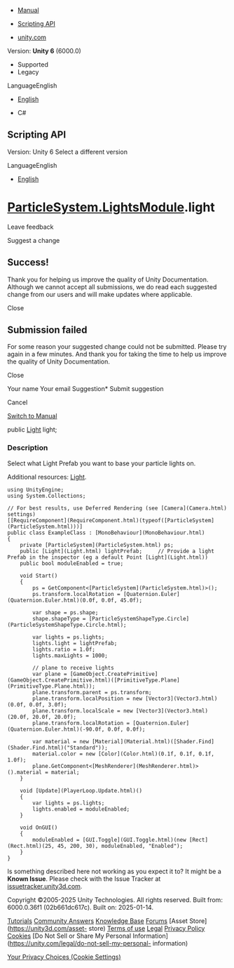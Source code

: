 [ ]()

  * [Manual](../Manual/index.html)
  * [Scripting API](../ScriptReference/index.html)

  * [unity.com](https://unity.com/)

Version: **Unity 6** (6000.0)

  * Supported
  * Legacy

LanguageEnglish

  * [English]()

  * C#

[ ](https://docs.unity3d.com)

## Scripting API

Version: Unity 6 Select a different version

LanguageEnglish

  * [English]()

#  [ParticleSystem.LightsModule](ParticleSystem.LightsModule.html).light

Leave feedback

Suggest a change

## Success!

Thank you for helping us improve the quality of Unity Documentation. Although
we cannot accept all submissions, we do read each suggested change from our
users and will make updates where applicable.

Close

## Submission failed

For some reason your suggested change could not be submitted. Please <a>try
again</a> in a few minutes. And thank you for taking the time to help us
improve the quality of Unity Documentation.

Close

Your name Your email Suggestion* Submit suggestion

Cancel

[Switch to Manual](../Manual/class-ParticleSystem.html "Go to ParticleSystem
Component in the Manual")

public [Light](Light.html) light;

### Description

Select what Light Prefab you want to base your particle lights on.

Additional resources: [Light](Light.html).

    
    
    using UnityEngine;
    using System.Collections;  
      
    // For best results, use Deferred Rendering (see [Camera](Camera.html) settings)
    [[RequireComponent](RequireComponent.html)(typeof([ParticleSystem](ParticleSystem.html)))]
    public class ExampleClass : [MonoBehaviour](MonoBehaviour.html)
    {
        private [ParticleSystem](ParticleSystem.html) ps;
        public [Light](Light.html) lightPrefab;     // Provide a light Prefab in the inspector (eg a default Point [Light](Light.html))
        public bool moduleEnabled = true;  
      
        void Start()
        {
            ps = GetComponent<[ParticleSystem](ParticleSystem.html)>();
            ps.transform.localRotation = [Quaternion.Euler](Quaternion.Euler.html)(0.0f, 0.0f, 45.0f);  
      
            var shape = ps.shape;
            shape.shapeType = [ParticleSystemShapeType.Circle](ParticleSystemShapeType.Circle.html);  
      
            var lights = ps.lights;
            lights.light = lightPrefab;
            lights.ratio = 1.0f;
            lights.maxLights = 1000;  
      
            // plane to receive lights
            var plane = [GameObject.CreatePrimitive](GameObject.CreatePrimitive.html)([PrimitiveType.Plane](PrimitiveType.Plane.html));
            plane.transform.parent = ps.transform;
            plane.transform.localPosition = new [Vector3](Vector3.html)(0.0f, 0.0f, 3.0f);
            plane.transform.localScale = new [Vector3](Vector3.html)(20.0f, 20.0f, 20.0f);
            plane.transform.localRotation = [Quaternion.Euler](Quaternion.Euler.html)(-90.0f, 0.0f, 0.0f);  
      
            var material = new [Material](Material.html)([Shader.Find](Shader.Find.html)("Standard"));
            material.color = new [Color](Color.html)(0.1f, 0.1f, 0.1f, 1.0f);
            plane.GetComponent<[MeshRenderer](MeshRenderer.html)>().material = material;
        }  
      
        void [Update](PlayerLoop.Update.html)()
        {
            var lights = ps.lights;
            lights.enabled = moduleEnabled;
        }  
      
        void OnGUI()
        {
            moduleEnabled = [GUI.Toggle](GUI.Toggle.html)(new [Rect](Rect.html)(25, 45, 200, 30), moduleEnabled, "Enabled");
        }
    }
    

Is something described here not working as you expect it to? It might be a
**Known Issue**. Please check with the Issue Tracker at
[issuetracker.unity3d.com](https://issuetracker.unity3d.com).

Copyright ©2005-2025 Unity Technologies. All rights reserved. Built from:
6000.0.36f1 (02b661dc617c). Built on: 2025-01-14.

[Tutorials](https://unity3d.com/learn) [Community
Answers](https://answers.unity3d.com) [Knowledge
Base](https://support.unity3d.com/hc/en-us)
[Forums](https://forum.unity3d.com) [Asset Store](https://unity3d.com/asset-
store) [Terms of use](https://docs.unity3d.com/Manual/TermsOfUse.html)
[Legal](https://unity.com/legal) [Privacy
Policy](https://unity.com/legal/privacy-policy)
[Cookies](https://unity.com/legal/cookie-policy) [Do Not Sell or Share My
Personal Information](https://unity.com/legal/do-not-sell-my-personal-
information)

[Your Privacy Choices (Cookie Settings)](javascript:void\(0\);)

